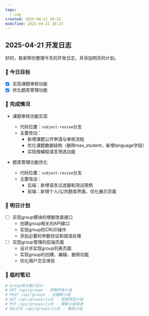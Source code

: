 ```yaml
---
tags:
  - Log
created: 2025-04-21 20:22
modified: 2025-04-21 20:22
---
```


## 2025-04-21 开发日志

好的，我来帮你整理今天的开发日志，并添加明天的计划。

### 🎯 今日目标
- [x] 实现课题审核功能
- [x] 优化题库管理功能

### 📝 完成情况
- 课题审核功能实现
  - 代码位置：`subject-review`分支
  - 主要改动：
    - 新增课题公开申请与审核流程
    - 优化课题数据结构（删除max_student，新增language字段）
    - 实现按编程语言筛选功能

- 题库管理功能优化
  - 代码位置：`subject-review`分支
  - 主要改动：
    - 后端：新增语言过滤器和测试用例
    - 前端：新增个人/公共题库界面，优化展示页面

### 🌱 明日计划
- [ ] 实现group模块的增删改查接口
  - 创建group相关的API接口
  - 实现group的CRUD操作
  - 添加必要的参数验证和错误处理
- [ ] 实现group管理的前端页面
  - 设计并实现group列表页面
  - 实现group的创建、编辑、删除功能
  - 优化用户交互体验

### 📌 临时笔记
```python
# Group相关接口设计
# GET /api/groups - 获取所有小组
# POST /api/groups - 创建新小组
# GET /api/groups/{id} - 获取特定小组
# PUT /api/groups/{id} - 更新小组信息
# DELETE /api/groups/{id} - 删除小组
```
